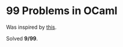 # 99 Problems in OCaml #

Was inspired by [this](http://ocaml.org/tutorials/99problems.html).

Solved **9/99**.
